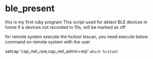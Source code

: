 # ble_present
this is my first ruby program
This script used for detect BLE devices in home
if a devices not recorded in 10s, will be marked as off

for remote system execute the hcitool lescan, you need execute below command on remote system with the user

setcap 'cap_net_raw,cap_net_admin+eip' `which hcitool`
